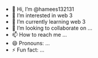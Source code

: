 - 👋 Hi, I’m @hamees132131
- 👀 I’m interested in web 3
- 🌱 I’m currently learning web 3
- 💞️ I’m looking to collaborate on ...
- 📫 How to reach me ...
- 😄 Pronouns: ...
- ⚡ Fun fact: ...

<!---
hamees132131/hamees132131 is a ✨ special ✨ repository because its `README.md` (this file) appears on your GitHub profile.
You can click the Preview link to take a look at your changes.
--->
